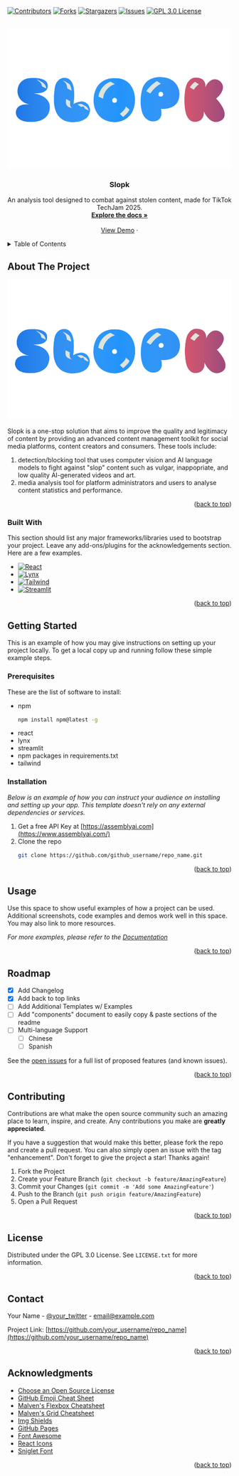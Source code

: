 <!-- Credits to https://github.com/othneildrew/Best-README-Template/ -->
<a id="readme-top"></a>

[![Contributors][contributors-shield]][contributors-url]
[![Forks][forks-shield]][forks-url]
[![Stargazers][stars-shield]][stars-url]
[![Issues][issues-shield]][issues-url]
[![GPL 3.0 License][license-shield]][license-url]

<!-- PROJECT LOGO -->
<br />
<div align="center">
  <a href="https://github.com/officialasyrafrahim/slopk">
    <img src="images/logo.png" alt="Logo" width="500" height="315">
  </a>

  <h3 align="center">Slopk</h3>

  <p align="center">
    An analysis tool designed to combat against stolen content, made for TikTok TechJam 2025.
    <br />
    <a href="https://github.com/officialasyrafrahim/slopk"><strong>Explore the docs »</strong></a>
    <br />
    <br />
    <a href="https://www.youtube.com/watch?v=-Beil3adCHs">View Demo</a>
    &middot;
    <!--
    <a href="">Report Bug</a>
    /&middot;
    <a href="">Request Feature</a>
    -->
  </p>
</div>



<!-- TABLE OF CONTENTS -->
<details>
  <summary>Table of Contents</summary>
  <ol>
    <li>
      <a href="#about-the-project">About The Project</a>
      <ul>
        <li><a href="#built-with">Built With</a></li>
      </ul>
    </li>
    <li>
      <a href="#getting-started">Getting Started</a>
      <ul>
        <li><a href="#prerequisites">Prerequisites</a></li>
        <li><a href="#installation">Installation</a></li>
      </ul>
    </li>
    <li><a href="#usage">Usage</a></li>
    <li><a href="#roadmap">Roadmap</a></li>
    <li><a href="#contributing">Contributing</a></li>
    <li><a href="#license">License</a></li>
    <li><a href="#contact">Contact</a></li>
    <li><a href="#acknowledgments">Acknowledgments</a></li>
  </ol>
</details>



<!-- ABOUT THE PROJECT -->
## About The Project

[![Video link][product-screenshot]](https://www.youtube.com/watch?v=-Beil3adCHs)

Slopk is a one-stop solution that aims to improve the quality and legitimacy of content by providing an advanced content management toolkit for social media platforms, content creators and consumers. These tools include:
1. detection/blocking tool that uses computer vision and AI language models to fight against "slop" content such as vulgar, inappopriate, and low quality AI-generated videos and art.
2. media analysis tool for platform administrators and users to analyse content statistics and performance.

<p align="right">(<a href="#readme-top">back to top</a>)</p>


### Built With

This section should list any major frameworks/libraries used to bootstrap your project. Leave any add-ons/plugins for the acknowledgements section. Here are a few examples.

* [![React][React.js]][React-url]
* [![Lynx][Lynx.js]][Lynx-url]
* [![Tailwind][Tailwind.com]][Tailwind-url]
* [![Streamlit][Streamlit.io]][Streamlit-url]

<p align="right">(<a href="#readme-top">back to top</a>)</p>


<!-- GETTING STARTED -->
## Getting Started

This is an example of how you may give instructions on setting up your project locally.
To get a local copy up and running follow these simple example steps.

### Prerequisites

These are the list of software to install:
* npm
  ```sh
  npm install npm@latest -g
  ```
* react
* lynx
* streamlit
* npm packages in requirements.txt
* tailwind

### Installation

_Below is an example of how you can instruct your audience on installing and setting up your app. This template doesn't rely on any external dependencies or services._

1. Get a free API Key at [https://assemblyai.com](https://www.assemblyai.com/)
2. Clone the repo
   ```sh
   git clone https://github.com/github_username/repo_name.git
   ```

<p align="right">(<a href="#readme-top">back to top</a>)</p>



<!-- USAGE EXAMPLES -->
## Usage

Use this space to show useful examples of how a project can be used. Additional screenshots, code examples and demos work well in this space. You may also link to more resources.

_For more examples, please refer to the [Documentation](https://example.com)_

<p align="right">(<a href="#readme-top">back to top</a>)</p>



<!-- ROADMAP -->
## Roadmap

- [x] Add Changelog
- [x] Add back to top links
- [ ] Add Additional Templates w/ Examples
- [ ] Add "components" document to easily copy & paste sections of the readme
- [ ] Multi-language Support
    - [ ] Chinese
    - [ ] Spanish

See the [open issues](https://github.com/officialasyrafrahim/slopk/issues) for a full list of proposed features (and known issues).

<p align="right">(<a href="#readme-top">back to top</a>)</p>



<!-- CONTRIBUTING -->
## Contributing

Contributions are what make the open source community such an amazing place to learn, inspire, and create. Any contributions you make are **greatly appreciated**.

If you have a suggestion that would make this better, please fork the repo and create a pull request. You can also simply open an issue with the tag "enhancement".
Don't forget to give the project a star! Thanks again!

1. Fork the Project
2. Create your Feature Branch (`git checkout -b feature/AmazingFeature`)
3. Commit your Changes (`git commit -m 'Add some AmazingFeature'`)
4. Push to the Branch (`git push origin feature/AmazingFeature`)
5. Open a Pull Request

<p align="right">(<a href="#readme-top">back to top</a>)</p>

<!-- LICENSE -->
## License

Distributed under the GPL 3.0 License. See `LICENSE.txt` for more information.

<p align="right">(<a href="#readme-top">back to top</a>)</p>


<!-- CONTACT -->
## Contact

Your Name - [@your_twitter](https://twitter.com/your_username) - email@example.com

Project Link: [https://github.com/your_username/repo_name](https://github.com/your_username/repo_name)

<p align="right">(<a href="#readme-top">back to top</a>)</p>



<!-- ACKNOWLEDGMENTS -->
## Acknowledgments

* [Choose an Open Source License](https://choosealicense.com)
* [GitHub Emoji Cheat Sheet](https://www.webpagefx.com/tools/emoji-cheat-sheet)
* [Malven's Flexbox Cheatsheet](https://flexbox.malven.co/)
* [Malven's Grid Cheatsheet](https://grid.malven.co/)
* [Img Shields](https://shields.io)
* [GitHub Pages](https://pages.github.com)
* [Font Awesome](https://fontawesome.com)
* [React Icons](https://react-icons.github.io/react-icons/search)
* [Sniglet Font](https://www.theleagueofmoveabletype.com/sniglet)

<p align="right">(<a href="#readme-top">back to top</a>)</p>



<!-- MARKDOWN LINKS & IMAGES -->
<!-- https://www.markdownguide.org/basic-syntax/#reference-style-links -->
[contributors-shield]: https://img.shields.io/github/contributors/officialasyrafrahim/slopk.svg?style=for-the-badge
[contributors-url]: https://github.com/officialasyrafrahim/slopk/graphs/contributors
[forks-shield]: https://img.shields.io/github/forks/officialasyrafrahim/slopk.svg?style=for-the-badge
[forks-url]: https://github.com/officialasyrafrahim/slopk/network/members
[stars-shield]: https://img.shields.io/github/stars/officialasyrafrahim/slopk.svg?style=for-the-badge
[stars-url]: https://github.com/officialasyrafrahim/slopk/stargazers
[issues-shield]: https://img.shields.io/github/issues/officialasyrafrahim/slopk.svg?style=for-the-badge
[issues-url]: https://github.com/officialasyrafrahim/slopk/issues
[license-shield]: https://img.shields.io/github/license/officialasyrafrahim/slopk.svg?style=for-the-badge
[license-url]: https://github.com/officialasyrafrahim/slopk/blob/master/LICENSE.txt
[product-screenshot]: images/logo.png
[React.js]: https://img.shields.io/badge/React-20232A?style=for-the-badge&logo=react&logoColor=61DAFB
[React-url]: https://reactjs.org/
[Lynx.js]: https://lf-lynx.tiktok-cdns.com/obj/lynx-artifacts-oss-sg/lynx-website/assets/lynx-light-logo.svg
[Lynx-url]: https://lynxjs.org/
[Streamlit.io]: https://img.shields.io/badge/-Streamlit-FF4B4B?style=flat&logo=streamlit&logoColor=white
[Streamlit-url]: https://streamlit.io/
[Streamlit.io]: https://img.shields.io/badge/-Streamlit-FF4B4B?style=flat&logo=streamlit&logoColor=white
[Streamlit-url]: https://streamlit.io/
[Tailwind.com]: https://img.shields.io/badge/Tailwind_CSS-grey?style=for-the-badge&logo=tailwind-css&logoColor=38B2AC
[Tailwind-url]: https://tailwindcss.com/
